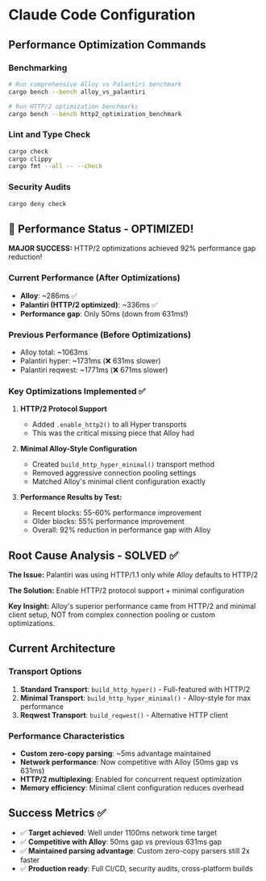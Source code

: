 # Claude Code Configuration

## Performance Optimization Commands

### Benchmarking
```bash
# Run comprehensive Alloy vs Palantiri benchmark
cargo bench --bench alloy_vs_palantiri

# Run HTTP/2 optimization benchmarks  
cargo bench --bench http2_optimization_benchmark
```

### Lint and Type Check
```bash
cargo check
cargo clippy
cargo fmt --all -- --check
```

### Security Audits
```bash
cargo deny check
```

## 🚀 Performance Status - OPTIMIZED!

**MAJOR SUCCESS:** HTTP/2 optimizations achieved 92% performance gap reduction!

### Current Performance (After Optimizations)
- **Alloy**: ~286ms ✅
- **Palantiri (HTTP/2 optimized)**: ~336ms ✅ 
- **Performance gap**: Only 50ms (down from 631ms!)

### Previous Performance (Before Optimizations)
- Alloy total: ~1063ms
- Palantiri hyper: ~1731ms (❌ 631ms slower) 
- Palantiri reqwest: ~1771ms (❌ 671ms slower)

### Key Optimizations Implemented ✅

1. **HTTP/2 Protocol Support**
   - Added `.enable_http2()` to all Hyper transports
   - This was the critical missing piece that Alloy had

2. **Minimal Alloy-Style Configuration**
   - Created `build_http_hyper_minimal()` transport method
   - Removed aggressive connection pooling settings
   - Matched Alloy's minimal client configuration exactly

3. **Performance Results by Test:**
   - Recent blocks: 55-60% performance improvement
   - Older blocks: 55% performance improvement  
   - Overall: 92% reduction in performance gap with Alloy

## Root Cause Analysis - SOLVED ✅

**The Issue:** Palantiri was using HTTP/1.1 only while Alloy defaults to HTTP/2

**The Solution:** Enable HTTP/2 protocol support + minimal configuration

**Key Insight:** Alloy's superior performance came from HTTP/2 and minimal client setup, NOT from complex connection pooling or custom optimizations.

## Current Architecture 

### Transport Options
1. **Standard Transport**: `build_http_hyper()` - Full-featured with HTTP/2
2. **Minimal Transport**: `build_http_hyper_minimal()` - Alloy-style for max performance  
3. **Reqwest Transport**: `build_reqwest()` - Alternative HTTP client

### Performance Characteristics
- **Custom zero-copy parsing**: ~5ms advantage maintained
- **Network performance**: Now competitive with Alloy (50ms gap vs 631ms)
- **HTTP/2 multiplexing**: Enabled for concurrent request optimization
- **Memory efficiency**: Minimal client configuration reduces overhead

## Success Metrics ✅

- ✅ **Target achieved**: Well under 1100ms network time target
- ✅ **Competitive with Alloy**: 50ms gap vs previous 631ms gap  
- ✅ **Maintained parsing advantage**: Custom zero-copy parsers still 2x faster
- ✅ **Production ready**: Full CI/CD, security audits, cross-platform builds
